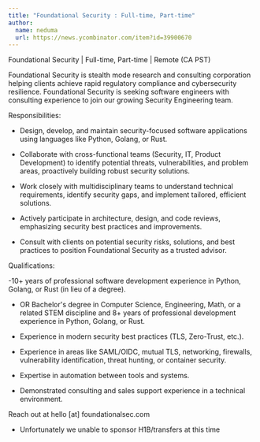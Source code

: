 ```yaml
---
title: "Foundational Security : Full-time, Part-time"
author:
  name: neduma
  url: https://news.ycombinator.com/item?id=39900670
---
```

Foundational Security | Full-time, Part-time | Remote (CA PST)

Foundational Security is stealth mode research and consulting corporation helping clients achieve rapid regulatory compliance and cybersecurity resilience. Foundational Security is seeking software engineers with consulting experience to join our growing Security Engineering team.

Responsibilities:

- Design, develop, and maintain security-focused software applications using languages like Python, Golang, or Rust.

- Collaborate with cross-functional teams (Security, IT, Product Development) to identify potential threats, vulnerabilities, and problem areas, proactively building robust security solutions.

- Work closely with multidisciplinary teams to understand technical requirements, identify security gaps, and implement tailored, efficient solutions.

- Actively participate in architecture, design, and code reviews, emphasizing security best practices and improvements.

- Consult with clients on potential security risks, solutions, and best practices to position Foundational Security as a trusted advisor.

Qualifications:

-10+ years of professional software development experience in Python, Golang, or Rust (in lieu of a degree).

- OR Bachelor&#x27;s degree in Computer Science, Engineering, Math, or a related STEM discipline and 8+ years of professional development experience in Python, Golang, or Rust.

- Experience in modern security best practices (TLS, Zero-Trust, etc.).

- Experience in areas like SAML&#x2F;OIDC, mutual TLS, networking, firewalls, vulnerability identification, threat hunting, or container security.

- Expertise in automation between tools and systems.

- Demonstrated consulting and sales support experience in a technical environment.

Reach out at hello [at] foundationalsec.com

* Unfortunately we unable to sponsor H1B&#x2F;transfers at this time
